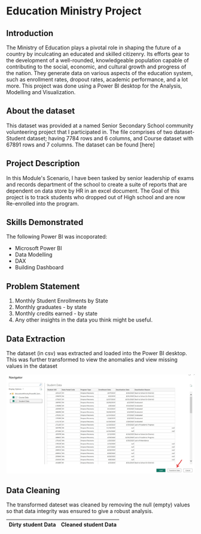 # Education Ministry Project
## Introduction
The Ministry of Education plays a pivotal role in shaping the future of a country by inculcating an educated and skilled citizenry. Its efforts gear to the development of a well-rounded, knowledgeable population capable of contributing to the social, economic, and cultural growth and progress of the nation.
They generate data on various aspects of the education system, such as enrollment rates, dropout rates, academic performance, and a lot more. 
This project was done using a Power BI desktop for the Analysis, Modelling and Visualization.
## About the dataset
This dataset was provided at a named Senior Secondary School community volunteering project that I participated in. The file comprises of two dataset- Student dataset; having 7784 rows and 6 columns,  and Course dataset with 67891 rows and 7 columns.
The dataset can be found [here]
## Project Description
In this Module's Scenario, I have been tasked by senior leadership of exams and records department of the school to create a suite of reports that are dependent on data store by HR in an excel document. The Goal of this project is to track students who dropped out of High school and are now Re-enrolled into the program. 

## Skills Demonstrated
The following Power BI was incoporated:
- Microsoft Power BI 
- Data Modelling
- DAX
- Building Dashboard

## Problem Statement
1. Monthly Student Enrollments by State
2. Monthly graduates - by state
3. Monthly credits earned - by state
4. Any other insights in the data you think might be useful.
## Data Extraction 
The dataset (in csv) was extracted and loaded into the Power BI desktop. This was further transformed to view the anomalies and view missing values in the dataset 

![](https://github.com/AzeezOdekunle/Education-Ministry-Project/blob/main/Solution/Data%20Extraction.jpg)

## Data Cleaning
The transformed dateset was cleaned by removing the null (empty) values so that data integrity was ensured to give a robust analysis.

Dirty student Data                 |  Cleaned student Data
:---------------------------------:|:--------------------------:

